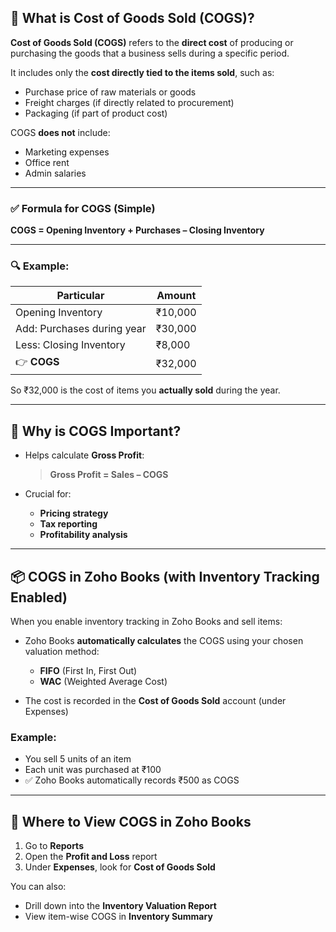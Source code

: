 ## 📘 What is **Cost of Goods Sold (COGS)?**

**Cost of Goods Sold (COGS)** refers to the **direct cost** of producing or purchasing the goods that a business sells during a specific period.

It includes only the **cost directly tied to the items sold**, such as:

- Purchase price of raw materials or goods
- Freight charges (if directly related to procurement)
- Packaging (if part of product cost)

COGS **does not** include:

- Marketing expenses
- Office rent
- Admin salaries

---

### ✅ Formula for COGS (Simple)

**COGS = Opening Inventory + Purchases – Closing Inventory**

---

### 🔍 Example:

| Particular                 | Amount  |
| -------------------------- | ------- |
| Opening Inventory          | ₹10,000 |
| Add: Purchases during year | ₹30,000 |
| Less: Closing Inventory    | ₹8,000  |
| 👉 **COGS**                | ₹32,000 |

So ₹32,000 is the cost of items you **actually sold** during the year.

---

## 🧠 Why is COGS Important?

- Helps calculate **Gross Profit**:

  > **Gross Profit = Sales – COGS**

- Crucial for:

  - **Pricing strategy**
  - **Tax reporting**
  - **Profitability analysis**

---

## 📦 COGS in Zoho Books (with Inventory Tracking Enabled)

When you enable inventory tracking in Zoho Books and sell items:

- Zoho Books **automatically calculates** the COGS using your chosen valuation method:

  - **FIFO** (First In, First Out)
  - **WAC** (Weighted Average Cost)

- The cost is recorded in the **Cost of Goods Sold** account (under Expenses)

### Example:

- You sell 5 units of an item
- Each unit was purchased at ₹100
- ✅ Zoho Books automatically records ₹500 as COGS

---

## 🧾 Where to View COGS in Zoho Books

1. Go to **Reports**
2. Open the **Profit and Loss** report
3. Under **Expenses**, look for **Cost of Goods Sold**

You can also:

- Drill down into the **Inventory Valuation Report**
- View item-wise COGS in **Inventory Summary**
